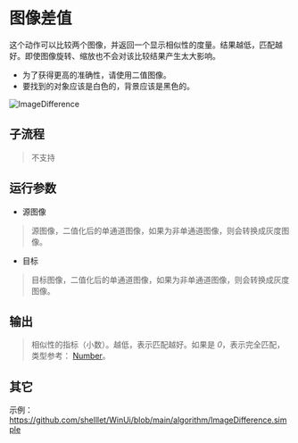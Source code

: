 # 图像差值 
这个动作可以比较两个图像，并返回一个显示相似性的度量。结果越低，匹配越好。即使图像旋转、缩放也不会对该比较结果产生太大影响。

* 为了获得更高的准确性，请使用二值图像。
* 要找到的对象应该是白色的，背景应该是黑色的。

![ImageDifference](./images/15.png ':size=90%')

## 子流程
> 不支持


## 运行参数

* 源图像
> 源图像，二值化后的单通道图像，如果为非单通道图像，则会转换成灰度图像。
* 目标
> 目标图像，二值化后的单通道图像，如果为非单通道图像，则会转换成灰度图像。

## 输出

> 相似性的指标（小数）。越低，表示匹配越好。如果是 *0*，表示完全匹配，类型参考： [Number](./types/Number.md)。


## 其它

示例：https://github.com/shelllet/WinUi/blob/main/algorithm/ImageDifference.simple


